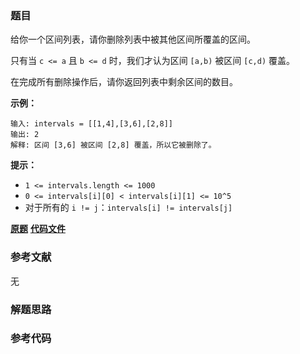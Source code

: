 ### 题目
给你一个区间列表，请你删除列表中被其他区间所覆盖的区间。

只有当 `c <= a` 且 `b <= d` 时，我们才认为区间 `[a,b)` 被区间 `[c,d)` 覆盖。

在完成所有删除操作后，请你返回列表中剩余区间的数目。



**示例：**

    
    
    输入: intervals = [[1,4],[3,6],[2,8]]
    输出: 2
    解释: 区间 [3,6] 被区间 [2,8] 覆盖，所以它被删除了。
    



**提示：** ​​​​​​

  * `1 <= intervals.length <= 1000`
  * `0 <= intervals[i][0] < intervals[i][1] <= 10^5`
  * 对于所有的 `i != j`：`intervals[i] != intervals[j]`

 **[原题](https://leetcode-cn.com/problems/remove-covered-intervals/)**    **[代码文件]()**


### 参考文献
无

### 解题思路




### 参考代码

```go


```




